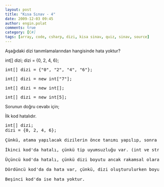 ```yaml
---
layout: post
title: "Kısa Sınav - 4"
date: 2009-12-03 09:45
author: engin.polat
comments: true
category: [C#]
tags: [array, code, csharp, dizi, kisa sinav, quiz, sinav, source]
---
```

Aşağıdaki dizi tanımlamalarından hangisinde hata yoktur?


int[] dizi;
dizi = {0, 2, 4, 6};</pre>
<pre class="brush:csharp">int[] dizi = {"0", "2", "4", "6"};</pre>
<pre class="brush:csharp">int[] dizi = new int["7"];</pre>
<pre class="brush:csharp">int[] dizi = new int[];</pre>
<pre class="brush:csharp">int[] dizi = new int[5];</pre>
Sorunun doğru cevabı için; <!--more-->

İlk kod hatalıdır.
<pre class="brush:csharp">int[] dizi;
dizi = {0, 2, 4, 6};

Çünkü, atama yapılacak dizilerin önce tanımı yapılıp, sonra değer ataması yapılamaz.

İkinci kod'da hatalı, çünkü tip uyumsuzluğu var. (int ve string)

Üçüncü kod'da hatalı, çünkü dizi boyutu ancak rakamsal olarak verilebilir.

Dördüncü kod'da da hata var, çünkü, dizi oluşturulurken boyutu verilmelidir.

Beşinci kod'da ise hata yoktur.


